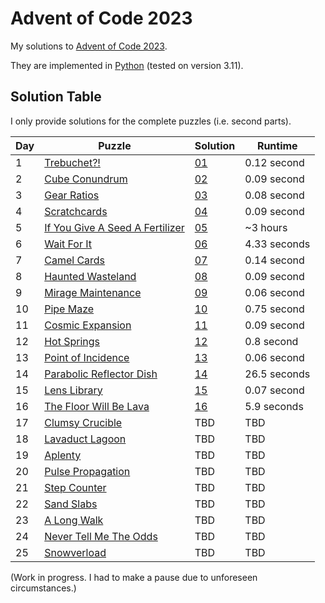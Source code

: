 # Advent of Code 2023

My solutions to [Advent of Code 2023](https://adventofcode.com/2023/).

They are implemented in [Python](https://www.python.org/) (tested on version 3.11).

## Solution Table

I only provide solutions for the complete puzzles (i.e. second parts).

| Day | Puzzle | Solution | Runtime |
| ---- | ---- | ---- | ---- |
| 1 | [Trebuchet?!](https://adventofcode.com/2023/day/1) | [01](01) | 0.12 second |
| 2 | [Cube Conundrum](https://adventofcode.com/2023/day/2) | [02](02) | 0.09 second |
| 3 | [Gear Ratios](https://adventofcode.com/2023/day/3) | [03](03) | 0.08 second |
| 4 | [Scratchcards](https://adventofcode.com/2023/day/4) | [04](04) | 0.09 second |
| 5 | [If You Give A Seed A Fertilizer](https://adventofcode.com/2023/day/5) | [05](05) | ~3 hours |
| 6 | [Wait For It](https://adventofcode.com/2023/day/6) | [06](06) | 4.33 seconds |
| 7 | [Camel Cards](https://adventofcode.com/2023/day/7) | [07](07) | 0.14 second |
| 8 | [Haunted Wasteland](https://adventofcode.com/2023/day/8) | [08](08) | 0.09 second |
| 9 | [Mirage Maintenance](https://adventofcode.com/2023/day/9) | [09](09) | 0.06 second |
| 10 | [Pipe Maze](https://adventofcode.com/2023/day/10) | [10](10) | 0.75 second |
| 11 | [Cosmic Expansion](https://adventofcode.com/2023/day/11) | [11](11) | 0.09 second |
| 12 | [Hot Springs](https://adventofcode.com/2023/day/12) | [12](12) | 0.8 second |
| 13 | [Point of Incidence](https://adventofcode.com/2023/day/13) | [13](13) | 0.06 second |
| 14 | [Parabolic Reflector Dish](https://adventofcode.com/2023/day/14) | [14](14) | 26.5 seconds |
| 15 | [Lens Library](https://adventofcode.com/2023/day/15) | [15](15) | 0.07 second |
| 16 | [The Floor Will Be Lava](https://adventofcode.com/2023/day/16) | [16](16) | 5.9 seconds |
| 17 | [Clumsy Crucible](https://adventofcode.com/2023/day/17) | TBD | TBD |
| 18 | [Lavaduct Lagoon](https://adventofcode.com/2023/day/18) | TBD | TBD |
| 19 | [Aplenty](https://adventofcode.com/2023/day/19) | TBD | TBD |
| 20 | [Pulse Propagation](https://adventofcode.com/2023/day/20) | TBD | TBD |
| 21 | [Step Counter](https://adventofcode.com/2023/day/21) | TBD | TBD |
| 22 | [Sand Slabs](https://adventofcode.com/2023/day/22) | TBD | TBD |
| 23 | [A Long Walk](https://adventofcode.com/2023/day/23) | TBD | TBD |
| 24 | [Never Tell Me The Odds](https://adventofcode.com/2023/day/24) | TBD | TBD |
| 25 | [Snowverload](https://adventofcode.com/2023/day/25) | TBD | TBD |

(Work in progress. I had to make a pause due to unforeseen circumstances.)
